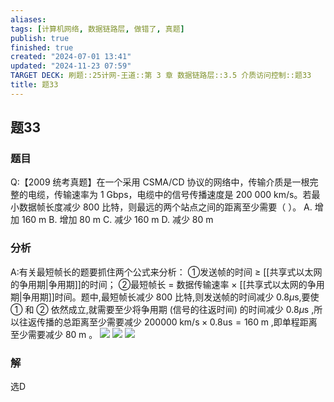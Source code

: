 ```yaml
---
aliases: 
tags: [计算机网络, 数据链路层, 做错了, 真题]
publish: true
finished: true
created: "2024-07-01 13:41"
updated: "2024-11-23 07:59"
TARGET DECK: 刷题::25计网-王道::第 3 章 数据链路层::3.5 介质访问控制::题33
title: 题33
---
```

## 题33
### 题目
Q:【2009 统考真题】在一个采用 CSMA/CD 协议的网络中，传输介质是一根完整的电缆，传输速率为 1 Gbps，电缆中的信号传播速度是 200 000 km/s。若最小数据帧长度减少 800 比特，则最远的两个站点之间的距离至少需要（ ）。
A. 增加 160 m
B. 增加 80 m
C. 减少 160 m
D. 减少 80 m
### 分析
A:有关最短帧长的题要抓住两个公式来分析：
①发送帧的时间 ≥ [[共享式以太网的争用期|争用期]]的时间；
②最短帧长 = 数据传输速率 $\times$ [[共享式以太网的争用期|争用期]]时间。题中,最短帧长减少 800 比特,则发送帧的时间减少 ${0.8\mu }\mathrm{s}$,要使 ① 和 ② 依然成立,就需要至少将争用期 (信号的往返时间) 的时间减少 ${0.8\mu }\mathrm{s}$ ,所以往返传播的总距离至少需要减少 ${200000}\mathrm{\;{km}}/\mathrm{s} \times  {0.8}\mathrm{{us}} = {160}\mathrm{\;m}$ ,即单程距离至少需要减少 ${80}\mathrm{\;m}$ 。
![](https://img.hwenyi.live/202407180058226.webp)
![](https://img.hwenyi.live/202408022142469.webp)
![](https://img.hwenyi.live/202408022142888.webp)
### 解
选D
<!--ID: 1721236961139-->
